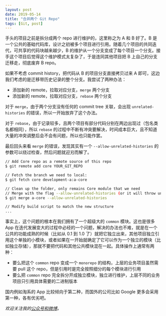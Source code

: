 ```yaml
---
layout: post
date: 2019-05-14
title: "合并两个 Git Repo"
tags: [Git, post]
---
```


手头的项目之前是拆分成两个 repo 进行维护的，这里称之为 A 和 B 好了。B 是一个公共的基础代码库，设计之初被多个项目进行引用。随着几个项目的共同迭代，可共享的代码块越来越少，B 的维护从一个分支变成了每个项目一个分支。接手这个项目后觉得这个维护模式太复杂了，于是连同其他项目把 B 上自己的分支迁移走，彻底废弃 B repo。

<!--more-->

如果不考虑 commit history，把代码从 B 的项目分支直接拷贝过来 A 即可，这边我们考虑的是迁移带历史记录的整个分支。我尝试了两种办法：

- 添加新的 remote，拉取对应分支，`merge` 两个分支
- 添加新的 remote，拉取对应分支，`rebase` 两个分支

对于 `merge`，由于两个分支没有任何的 commit tree 关联，会出现 `unrelated-histories` 的错误，所以一开始放弃了这个办法。

对于 `rebase`，由于记录较多，且两个项目有部分代码分别在两边出现过（包名类名都相同），所以 `rebase` 的过程中不断有冲突要解决，时间成本巨大，且不知道大量的冲突调整后会不会有问题，所以也只能作罢。

最后回头来看 `merge` 的错误，发现其实有一个 `--allow-unrelated-histories` 的参数可以绕过检查，然后问题就迎刃而解了。

``` bash
// Add Core repo as a remote source of this repo
$ git remote add core YOUR_GIT_REPO

// Fetch the branch we need to local: 
$ git fetch core development-a:a-core

// Clean up the folder, only remains Core module that we need 
// Merge with the flag --allow-unrelated-histories (or it will throw unrelated-histories error)
$ git merge a-core --allow-unrelated-histories 

// Modify build script to match the new structure
...
```

事实上，这个问题的根本在我们拥有了一个超级大的 `common` 模块。这也是很多 App 在迭代发展变大的过程中必经的一个问题，解决的办法也不难，就是在一个公共的功能成熟的时候（比如从 0.1 到 1.0 了）就把它独立出来，其他项目独立引用这个单独的小模块，或者如果在一开始就确定了它可以作为一个独立的模块（比如独立存储），那就不要把代码和其他公共模块混在一起。具体操作上通常有两种：

- 要么把这个 `common` repo 变成一个 `monorepo` 的结构，上层的业务项目虽然需要 pull 这个 repo，但是引用时是完全按照细分的每个模块进行引用
- 要么把 `common` repo 完全拆分开成独立模块，独立进行维护，上层不同的业务项目只引用具体需要的二进制版本

国内例如淘系的 App 比较倾向于第二种，而国外的公司比如 Google 更多会采用第一种，各有优劣吧。


*欢迎关注我的[公众号和微博](/about)。*